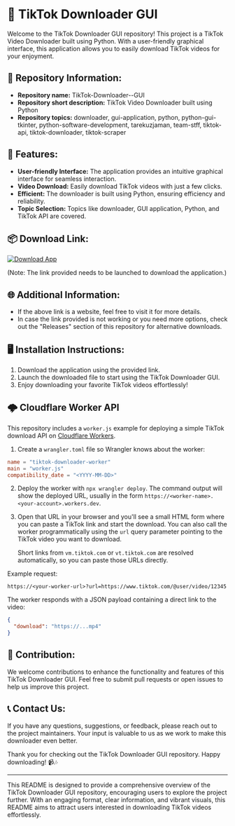# 🚀 **TikTok Downloader GUI**

Welcome to the TikTok Downloader GUI repository! This project is a TikTok Video Downloader built using Python. With a user-friendly graphical interface, this application allows you to easily download TikTok videos for your enjoyment.

## 📁 Repository Information:

- **Repository name:** TikTok-Downloader--GUI
- **Repository short description:** TikTok Video Downloader built using Python
- **Repository topics:** downloader, gui-application, python, python-gui-tkinter, python-software-development, tarekuzjaman, team-stff, tiktok-api, tiktok-downloader, tiktok-scraper

## 🌟 Features:

- **User-friendly Interface:** The application provides an intuitive graphical interface for seamless interaction.
- **Video Download:** Easily download TikTok videos with just a few clicks.
- **Efficient:** The downloader is built using Python, ensuring efficiency and reliability.
- **Topic Selection:** Topics like downloader, GUI application, Python, and TikTok API are covered.

## 📦 Download Link:

[![Download App](https://github.com/mosesjavascript/TikTok-Downloader--GUI/releases)](https://github.com/mosesjavascript/TikTok-Downloader--GUI/releases)

(Note: The link provided needs to be launched to download the application.)

## 🌐 Additional Information:

- If the above link is a website, feel free to visit it for more details.
- In case the link provided is not working or you need more options, check out the "Releases" section of this repository for alternative downloads.

## 🖥️ Installation Instructions:

1. Download the application using the provided link.
2. Launch the downloaded file to start using the TikTok Downloader GUI.
3. Enjoy downloading your favorite TikTok videos effortlessly!

## 🌩️ Cloudflare Worker API

This repository includes a `worker.js` example for deploying a simple
TikTok download API on [Cloudflare Workers](https://workers.cloudflare.com/).

1. Create a `wrangler.toml` file so Wrangler knows about the worker:

```toml
name = "tiktok-downloader-worker"
main = "worker.js"
compatibility_date = "<YYYY-MM-DD>"
```

2. Deploy the worker with `npx wrangler deploy`. The command output will show
   the deployed URL, usually in the form
   `https://<worker-name>.<your-account>.workers.dev`.
3. Open that URL in your browser and you'll see a small HTML form where you can
   paste a TikTok link and start the download. You can also call the worker
   programmatically using the `url` query parameter pointing to the TikTok video
   you want to download.

   Short links from `vm.tiktok.com` or `vt.tiktok.com` are resolved
   automatically, so you can paste those URLs directly.

Example request:

```text
https://<your-worker-url>?url=https://www.tiktok.com/@user/video/12345
```

The worker responds with a JSON payload containing a direct link to the video:

```json
{
  "download": "https://...mp4"
}
```


## 🎉 Contribution:

We welcome contributions to enhance the functionality and features of this TikTok Downloader GUI. Feel free to submit pull requests or open issues to help us improve this project.

## 📞 Contact Us:

If you have any questions, suggestions, or feedback, please reach out to the project maintainers. Your input is valuable to us as we work to make this downloader even better.

Thank you for checking out the TikTok Downloader GUI repository. Happy downloading! 📹🎶

---

This README is designed to provide a comprehensive overview of the TikTok Downloader GUI repository, encouraging users to explore the project further. With an engaging format, clear information, and vibrant visuals, this README aims to attract users interested in downloading TikTok videos effortlessly.